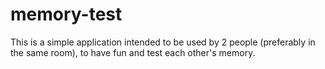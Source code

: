 # memory-test
This is a simple application intended to be used by 2 people (preferably in the same room), to have fun and test each other's memory.
